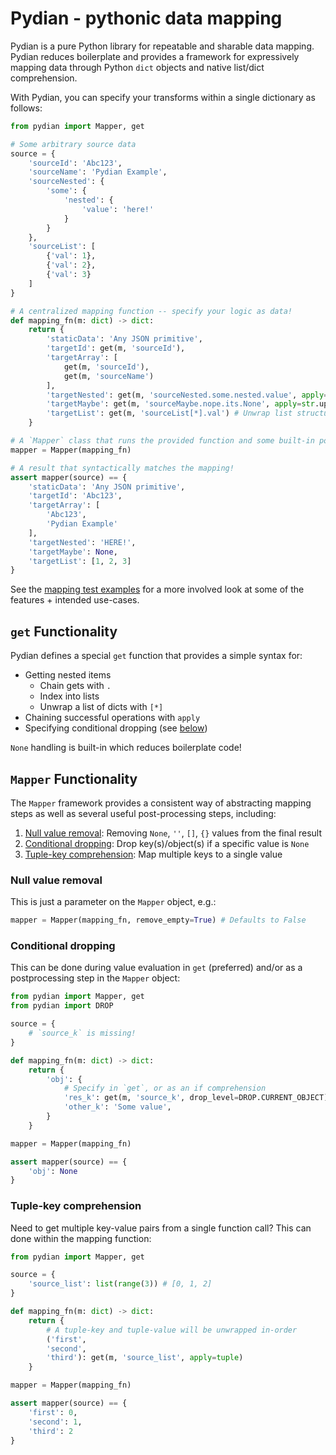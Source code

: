 # Pydian - pythonic data mapping

Pydian is a pure Python library for repeatable and sharable data mapping. Pydian reduces boilerplate and provides a framework for expressively mapping data through Python `dict` objects and native list/dict comprehension.

With Pydian, you can specify your transforms within a single dictionary as follows:
```python
from pydian import Mapper, get

# Some arbitrary source data
source = {
    'sourceId': 'Abc123',
    'sourceName': 'Pydian Example',
    'sourceNested': {
        'some': {
            'nested': {
                'value': 'here!'
            }
        }
    },
    'sourceList': [
        {'val': 1},
        {'val': 2},
        {'val': 3}
    ]
}

# A centralized mapping function -- specify your logic as data!
def mapping_fn(m: dict) -> dict:
    return {
        'staticData': 'Any JSON primitive',
        'targetId': get(m, 'sourceId'),
        'targetArray': [
            get(m, 'sourceId'),
            get(m, 'sourceName')
        ],
        'targetNested': get(m, 'sourceNested.some.nested.value', apply=str.upper), # Get deeply nested values
        'targetMaybe': get(m, 'sourceMaybe.nope.its.None', apply=str.upper), # Null-check handling is built-in!
        'targetList': get(m, 'sourceList[*].val') # Unwrap list structures with [*]
    }

# A `Mapper` class that runs the provided function and some built-in post-processing features
mapper = Mapper(mapping_fn)

# A result that syntactically matches the mapping!
assert mapper(source) == {
    'staticData': 'Any JSON primitive',
    'targetId': 'Abc123',
    'targetArray': [
        'Abc123',
        'Pydian Example'
    ],
    'targetNested': 'HERE!',
    'targetMaybe': None,
    'targetList': [1, 2, 3]
}
```

See the [mapping test examples](./tests/test_mapping.py) for a more involved look at some of the features + intended use-cases.

## `get` Functionality
Pydian defines a special `get` function that provides a simple syntax for:
- Getting nested items
    - Chain gets with `.`
    - Index into lists
    - Unwrap a list of dicts with `[*]`
- Chaining successful operations with `apply`
- Specifying conditional dropping (see [below](./README.md#conditional-dropping))

`None` handling is built-in which reduces boilerplate code!

## `Mapper` Functionality
The `Mapper` framework provides a consistent way of abstracting mapping steps as well as several useful post-processing steps, including:
1. [Null value removal](./README.md#null-value-removal): Removing `None`, `''`, `[]`, `{}` values from the final result
2. [Conditional dropping](./README.md#conditional-dropping): Drop key(s)/object(s) if a specific value is `None`
3. [Tuple-key comprehension](./README.md#tuple-key-comprehension): Map multiple keys to a single value
### Null value removal
This is just a parameter on the `Mapper` object, e.g.:
```python
mapper = Mapper(mapping_fn, remove_empty=True) # Defaults to False
```

### Conditional dropping
This can be done during value evaluation in `get` (preferred) and/or as a postprocessing step in the `Mapper` object:
```python
from pydian import Mapper, get
from pydian import DROP

source = {
    # `source_k` is missing!
}

def mapping_fn(m: dict) -> dict:
    return {
        'obj': {
            # Specify in `get`, or as an if comprehension
            'res_k': get(m, 'source_k', drop_level=DROP.CURRENT_OBJECT), # Sets the entire object to `None` if this is `None`
            'other_k': 'Some value',
        }
    }

mapper = Mapper(mapping_fn)

assert mapper(source) == {
    'obj': None
}
```

### Tuple-key comprehension
Need to get multiple key-value pairs from a single function call? This can done within the mapping function:
```python
from pydian import Mapper, get

source = {
    'source_list': list(range(3)) # [0, 1, 2]
}

def mapping_fn(m: dict) -> dict:
    return {
        # A tuple-key and tuple-value will be unwrapped in-order
        ('first',
        'second',
        'third'): get(m, 'source_list', apply=tuple)
    }

mapper = Mapper(mapping_fn)

assert mapper(source) == {
    'first': 0,
    'second': 1,
    'third': 2
}
```
